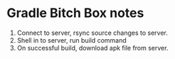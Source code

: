 # Gradle Bitch Box notes

1) Connect to server, rsync source changes to server.
2) Shell in to server, run build command
3) On successful build, download apk file from server.